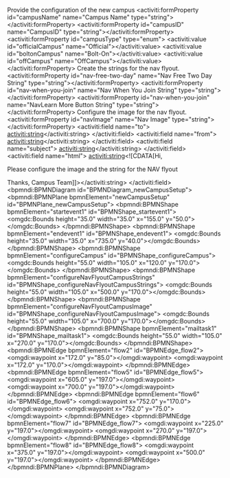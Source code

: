 <?xml version="1.0" encoding="UTF-8"?>
<definitions xmlns="http://www.omg.org/spec/BPMN/20100524/MODEL"
	xmlns:xsi="http://www.w3.org/2001/XMLSchema-instance" xmlns:xsd="http://www.w3.org/2001/XMLSchema"
	xmlns:activiti="http://activiti.org/bpmn" xmlns:bpmndi="http://www.omg.org/spec/BPMN/20100524/DI"
	xmlns:omgdc="http://www.omg.org/spec/DD/20100524/DC" xmlns:omgdi="http://www.omg.org/spec/DD/20100524/DI"
	typeLanguage="http://www.w3.org/2001/XMLSchema" expressionLanguage="http://www.w3.org/1999/XPath"
	targetNamespace="http://www.activiti.org/test">
	<process id="newCampusSetup" name="Setup a brand new campus"
		isExecutable="true">
		<startEvent id="startevent1" name="Start"></startEvent>
		<endEvent id="endevent1" name="End"></endEvent>
		<userTask id="configureCampus" name="Provide new campus configuration"
			activiti:candidateGroups="campus">
			<documentation>Provide the configuration of the new campus
			</documentation>
			<extensionElements>
				<activiti:formProperty id="campusName" name="Campus Name"
					type="string"></activiti:formProperty>
				<activiti:formProperty id="campusID" name="CampusID"
					type="string"></activiti:formProperty>
				<activiti:formProperty id="campusType" type="enum">
					<activiti:value id="officialCampus" name="Official"></activiti:value>
					<activiti:value id="boltonCampus" name="Bolt-On"></activiti:value>
					<activiti:value id="offCampus" name="OffCampus"></activiti:value>
				</activiti:formProperty>
			</extensionElements>
		</userTask>
		<userTask id="configureNavFlyoutCampusStrings" name="Add the strings for the nav flyout content"
			activiti:candidateGroups="productManager">
			<documentation>Create the strings for the nav flyout.</documentation>
			<extensionElements>
				<activiti:formProperty id="nav-free-two-day"
					name="Nav Free Two Day String" type="string"></activiti:formProperty>
				<activiti:formProperty id="nav-when-you-join"
					name="Nav When You Join String" type="string"></activiti:formProperty>
				<activiti:formProperty id="nav-when-you-join"
					name="NavLearn More Button String" type="string"></activiti:formProperty>
			</extensionElements>
		</userTask>
		<userTask id="configureNavFlyoutCampusImage" name="Add the image for the nav flyout content"
			activiti:candidateGroups="productManager">
			<documentation>Configure the image for the nav flyout.
			</documentation>
			<extensionElements>
				<activiti:formProperty id="navImage" name="Nav Image"
					type="string"></activiti:formProperty>
			</extensionElements>
		</userTask>
		<sequenceFlow id="flow2" sourceRef="startevent1"
			targetRef="configureCampus"></sequenceFlow>
		<sequenceFlow id="flow5" sourceRef="configureNavFlyoutCampusStrings"
			targetRef="configureNavFlyoutCampusImage"></sequenceFlow>
		<sequenceFlow id="flow6" sourceRef="configureNavFlyoutCampusImage"
			targetRef="endevent1"></sequenceFlow>
		<sequenceFlow id="flow7" sourceRef="configureCampus"
			targetRef="mailtask1"></sequenceFlow>
		<serviceTask id="mailtask1" name="Mail Task"
			activiti:type="mail">
			<extensionElements>
				<activiti:field name="to">
					<activiti:string><![CDATA[ayush.nitit.30@gmail.com]]></activiti:string>
				</activiti:field>
				<activiti:field name="from">
					<activiti:string><![CDATA[ayush.nitit.30@gmail.com]]></activiti:string>
				</activiti:field>
				<activiti:field name="subject">
					<activiti:string><![CDATA[XYZ]]></activiti:string>
				</activiti:field>
				<activiti:field name="html">
					<activiti:string><![CDATA[Hi,

Please configure the image and the string for the NAV flyout

Thanks,
Campus Team]]></activiti:string>
				</activiti:field>
			</extensionElements>
		</serviceTask>
		<sequenceFlow id="flow8" sourceRef="mailtask1"
			targetRef="configureNavFlyoutCampusStrings"></sequenceFlow>
	</process>
	<bpmndi:BPMNDiagram id="BPMNDiagram_newCampusSetup">
		<bpmndi:BPMNPlane bpmnElement="newCampusSetup"
			id="BPMNPlane_newCampusSetup">
			<bpmndi:BPMNShape bpmnElement="startevent1"
				id="BPMNShape_startevent1">
				<omgdc:Bounds height="35.0" width="35.0" x="155.0" y="50.0"></omgdc:Bounds>
			</bpmndi:BPMNShape>
			<bpmndi:BPMNShape bpmnElement="endevent1" id="BPMNShape_endevent1">
				<omgdc:Bounds height="35.0" width="35.0" x="735.0" y="40.0"></omgdc:Bounds>
			</bpmndi:BPMNShape>
			<bpmndi:BPMNShape bpmnElement="configureCampus"
				id="BPMNShape_configureCampus">
				<omgdc:Bounds height="55.0" width="105.0" x="120.0" y="170.0"></omgdc:Bounds>
			</bpmndi:BPMNShape>
			<bpmndi:BPMNShape bpmnElement="configureNavFlyoutCampusStrings"
				id="BPMNShape_configureNavFlyoutCampusStrings">
				<omgdc:Bounds height="55.0" width="105.0" x="500.0" y="170.0"></omgdc:Bounds>
			</bpmndi:BPMNShape>
			<bpmndi:BPMNShape bpmnElement="configureNavFlyoutCampusImage"
				id="BPMNShape_configureNavFlyoutCampusImage">
				<omgdc:Bounds height="55.0" width="105.0" x="700.0" y="170.0"></omgdc:Bounds>
			</bpmndi:BPMNShape>
			<bpmndi:BPMNShape bpmnElement="mailtask1" id="BPMNShape_mailtask1">
				<omgdc:Bounds height="55.0" width="105.0" x="270.0" y="170.0"></omgdc:Bounds>
			</bpmndi:BPMNShape>
			<bpmndi:BPMNEdge bpmnElement="flow2" id="BPMNEdge_flow2">
				<omgdi:waypoint x="172.0" y="85.0"></omgdi:waypoint>
				<omgdi:waypoint x="172.0" y="170.0"></omgdi:waypoint>
			</bpmndi:BPMNEdge>
			<bpmndi:BPMNEdge bpmnElement="flow5" id="BPMNEdge_flow5">
				<omgdi:waypoint x="605.0" y="197.0"></omgdi:waypoint>
				<omgdi:waypoint x="700.0" y="197.0"></omgdi:waypoint>
			</bpmndi:BPMNEdge>
			<bpmndi:BPMNEdge bpmnElement="flow6" id="BPMNEdge_flow6">
				<omgdi:waypoint x="752.0" y="170.0"></omgdi:waypoint>
				<omgdi:waypoint x="752.0" y="75.0"></omgdi:waypoint>
			</bpmndi:BPMNEdge>
			<bpmndi:BPMNEdge bpmnElement="flow7" id="BPMNEdge_flow7">
				<omgdi:waypoint x="225.0" y="197.0"></omgdi:waypoint>
				<omgdi:waypoint x="270.0" y="197.0"></omgdi:waypoint>
			</bpmndi:BPMNEdge>
			<bpmndi:BPMNEdge bpmnElement="flow8" id="BPMNEdge_flow8">
				<omgdi:waypoint x="375.0" y="197.0"></omgdi:waypoint>
				<omgdi:waypoint x="500.0" y="197.0"></omgdi:waypoint>
			</bpmndi:BPMNEdge>
		</bpmndi:BPMNPlane>
	</bpmndi:BPMNDiagram>
</definitions>
